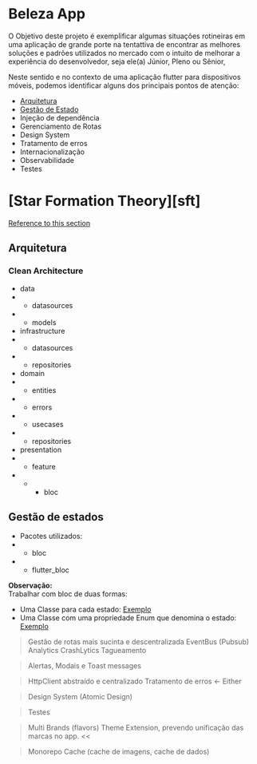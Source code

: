 # Beleza App

O Objetivo deste projeto é exemplificar algumas situações rotineiras em uma aplicação de grande porte na tentattiva de encontrar as melhores soluções e padrões utilizados no mercado com o intuito de melhorar a experiência do desenvolvedor, seja ele(a) Júnior, Pleno ou Sênior,

Neste sentido e no contexto de uma aplicação flutter para dispositivos móveis, podemos identificar alguns dos principais pontos de atenção:

- [Arquitetura](#arquitetura)
- [Gestão de Estado](#gestão-de-estados)
- Injeção de dependência
- Gerenciamento de Rotas
- Design System
- Tratamento de erros
- Internacionalização
- Observabilidade
- Testes


# [Star Formation Theory][sft]
[Reference to this section](#sft)

## <a name="arquitetura"></a>Arquitetura

### Clean Architecture

- data
- - datasources
- - models
- infrastructure
- - datasources
- - repositories
- domain
- - entities
- - errors
- - usecases
- - repositories
- presentation
- - feature
- - - bloc

## Gestão de estados

- Pacotes utilizados:
- - bloc
- - flutter_bloc

**Observação:**<br/>
Trabalhar com bloc de duas formas:
- Uma Classe para cada estado: [Exemplo](../home/lib/src/login/presentation/login/bloc/login_state.dart) <br/>
- Uma Classe com uma propriedade Enum que denomina o estado: [Exemplo](../home/lib/src/login/presentation/login/bloc/login_state.dart) <br/>
 
> Gestão de rotas mais sucinta e descentralizada
> EventBus (Pubsub)
> Analytics
> CrashLytics
> Tagueamento

> Alertas, Modais e Toast messages

> HttpClient abstraído e centralizado
> Tratamento de erros <- Either

> Design System (Atomic Design) 

> Testes 

> Multi Brands (flavors) Theme Extension, prevendo unificação das marcas no app. <<

> Monorepo 
> Cache (cache de imagens, cache de dados)
